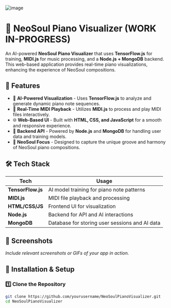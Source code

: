 ![image](https://github.com/user-attachments/assets/07d6a5ac-5bc8-450a-a86b-df0b237198b5)

# 🎹 NeoSoul Piano Visualizer (WORK IN-PROGRESS)

An AI-powered **NeoSoul Piano Visualizer** that uses **TensorFlow.js** for training, **MIDI.js** for music processing, and a **Node.js + MongoDB** backend. This web-based application provides real-time piano visualizations, enhancing the experience of NeoSoul compositions.

## 🌟 Features

- 🎼 **AI-Powered Visualization** - Uses **TensorFlow.js** to analyze and generate dynamic piano note sequences.
- 🎹 **Real-Time MIDI Playback** - Utilizes **MIDI.js** to process and play MIDI files interactively.
- 🌐 **Web-Based UI** - Built with **HTML, CSS, and JavaScript** for a smooth and responsive experience.
- 📡 **Backend API** - Powered by **Node.js** and **MongoDB** for handling user data and training models.
- 🚀 **NeoSoul Focus** - Designed to capture the unique groove and harmony of NeoSoul piano compositions.

## 🛠️ Tech Stack

| Tech          | Usage |
|--------------|--------------------------------|
| **TensorFlow.js** | AI model training for piano note patterns |
| **MIDI.js**  | MIDI file playback and processing |
| **HTML/CSS/JS** | Frontend UI for visualization |
| **Node.js**  | Backend for API and AI interactions |
| **MongoDB**  | Database for storing user sessions and AI data |

## 📸 Screenshots

_Include relevant screenshots or GIFs of your app in action._

## 🚀 Installation & Setup

### 1️⃣ Clone the Repository
```sh
git clone https://github.com/yourusername/NeoSoulPianoVisualizer.git
cd NeoSoulPianoVisualizer


